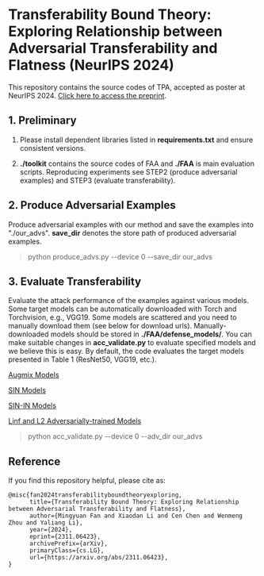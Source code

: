 # Transferability Bound Theory: Exploring Relationship between Adversarial Transferability and Flatness (NeurIPS 2024)

This repository contains the source codes of TPA, accepted as poster at NeurIPS 2024. [Click here to access the preprint](https://arxiv.org/abs/2311.06423).

## 1. Preliminary

1) Please install dependent libraries listed in **requirements.txt** and ensure consistent versions.

2) **./toolkit** contains the source codes of FAA and **./FAA** is main evaluation scripts. Reproducing experiments see STEP2 (produce adversarial examples) and STEP3 (evaluate transferability).

## 2. Produce Adversarial Examples

Produce adversarial examples with our method and save the examples into "./our_advs". **save_dir** denotes the store path of produced adversarial examples.

> python produce_advs.py --device 0 --save_dir our_advs

## 3. Evaluate Transferability

Evaluate the attack performance of the examples against various models. Some target models can be automatically downloaded with Torch and Torchvision, e.g., VGG19. Some models are scattered and you need to manually download them (see below for download urls). Manually-downloaded models should be stored in **./FAA/defense_models/**. You can make suitable changes in **acc_validate.py** to evaluate specified models and we believe this is easy. By default, the code evaluates the target models presented in Table 1 (ResNet50, VGG19, etc.).

[Augmix Models](https://drive.google.com/file/d/1z-1V3rdFiwqSECz7Wkmn4VJVefJGJGiF/view)

[SIN Models](https://bitbucket.org/robert_geirhos/texture-vs-shape-pretrained-models/raw/6f41d2e86fc60566f78de64ecff35cc61eb6436f/resnet50_train_60_epochs-c8e5653e.pth.tar)

[SIN-IN Models](https://bitbucket.org/robert_geirhos/texture-vs-shape-pretrained-models/raw/60b770e128fffcbd8562a3ab3546c1a735432d03/resnet50_train_45_epochs_combined_IN_SF-2a0d100e.pth.tar)

[Linf and L2 Adversarially-trained Models](https://github.com/microsoft/robust-models-transfer)

> python acc_validate.py --device 0 --adv_dir our_advs

## Reference

If you find this repository helpful, please cite as:

```
@misc{fan2024transferabilityboundtheoryexploring,
      title={Transferability Bound Theory: Exploring Relationship between Adversarial Transferability and Flatness}, 
      author={Mingyuan Fan and Xiaodan Li and Cen Chen and Wenmeng Zhou and Yaliang Li},
      year={2024},
      eprint={2311.06423},
      archivePrefix={arXiv},
      primaryClass={cs.LG},
      url={https://arxiv.org/abs/2311.06423}, 
}
```
